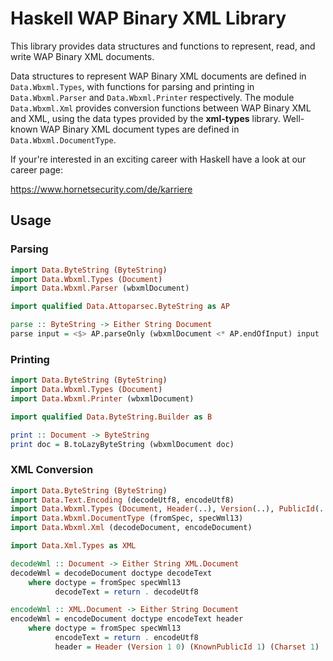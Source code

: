 # Haskell WAP Binary XML Library

This library provides data structures and functions to represent,
read, and write WAP Binary XML documents.

Data structures to represent WAP Binary XML documents are defined in
`Data.Wbxml.Types`, with functions for parsing and printing in
`Data.Wbxml.Parser` and `Data.Wbxml.Printer` respectively.  The module
`Data.Wbxml.Xml` provides conversion functions between WAP Binary XML
and XML, using the data types provided by the **xml-types** library.
Well-known WAP Binary XML document types are defined in
`Data.Wbxml.DocumentType`.

If your're interested in an exciting career with Haskell have a look at our career page:

https://www.hornetsecurity.com/de/karriere



## Usage

### Parsing

```haskell
import Data.ByteString (ByteString)
import Data.Wbxml.Types (Document)
import Data.Wbxml.Parser (wbxmlDocument)

import qualified Data.Attoparsec.ByteString as AP

parse :: ByteString -> Either String Document
parse input = <$> AP.parseOnly (wbxmlDocument <* AP.endOfInput) input
```

### Printing

```haskell
import Data.ByteString (ByteString)
import Data.Wbxml.Types (Document)
import Data.Wbxml.Printer (wbxmlDocument)

import qualified Data.ByteString.Builder as B

print :: Document -> ByteString
print doc = B.toLazyByteString (wbxmlDocument doc)
```

### XML Conversion

```haskell
import Data.ByteString (ByteString)
import Data.Text.Encoding (decodeUtf8, encodeUtf8)
import Data.Wbxml.Types (Document, Header(..), Version(..), PublicId(..), Charset(..))
import Data.Wbxml.DocumentType (fromSpec, specWml13)
import Data.Wbxml.Xml (decodeDocument, encodeDocument)

import Data.Xml.Types as XML

decodeWml :: Document -> Either String XML.Document
decodeWml = decodeDocument doctype decodeText
    where doctype = fromSpec specWml13
          decodeText = return . decodeUtf8

encodeWml :: XML.Document -> Either String Document
encodeWml = encodeDocument doctype encodeText header
    where doctype = fromSpec specWml13
          encodeText = return . encodeUtf8
          header = Header (Version 1 0) (KnownPublicId 1) (Charset 1)
```
